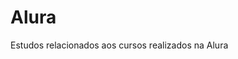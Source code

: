 # Alura                 
Estudos relacionados aos cursos realizados na Alura         
   
 






















